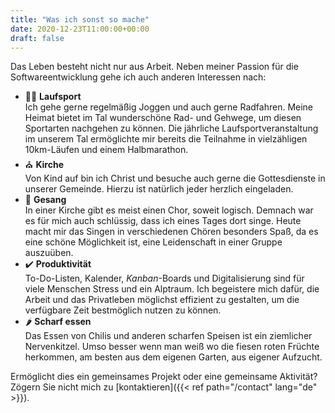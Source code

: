 ```yaml
---
title: "Was ich sonst so mache"
date: 2020-12-23T11:00:00+00:00
draft: false
---
```


Das Leben besteht nicht nur aus Arbeit. Neben meiner Passion für die Softwareentwicklung gehe ich auch anderen Interessen nach:

- 🏃‍♂️ **Laufsport**  
  Ich gehe gerne regelmäßig Joggen und auch gerne Radfahren. Meine Heimat bietet im Tal wunderschöne Rad- und Gehwege, um diesen Sportarten nachgehen zu können. Die jährliche Laufsportveranstaltung im unserem Tal ermöglichte mir bereits die Teilnahme in vielzähligen 10km-Läufen und einem Halbmarathon.
- ⛪ **Kirche**  
  Von Kind auf bin ich Christ und besuche auch gerne die Gottesdienste in unserer Gemeinde. Hierzu ist natürlich jeder herzlich eingeladen.
- 🎼 **Gesang**  
  In einer Kirche gibt es meist einen Chor, soweit logisch. Demnach war es für mich auch schlüssig, dass ich eines Tages dort singe. Heute macht mir das Singen in verschiedenen Chören besonders Spaß, da es eine schöne Möglichkeit ist, eine Leidenschaft in einer Gruppe auszuüben.
- ✔️ **Produktivität**  
  To-Do-Listen, Kalender, _Kanban_-Boards und Digitalisierung sind für viele Menschen Stress und ein Alptraum. Ich begeistere mich dafür, die Arbeit und das Privatleben möglichst effizient zu gestalten, um die verfügbare Zeit bestmöglich nutzen zu können.
- 🌶️ **Scharf essen**  
  Das Essen von Chilis und anderen scharfen Speisen ist ein ziemlicher Nervenkitzel. Umso besser wenn man weiß wo die fiesen roten Früchte herkommen, am besten aus dem eigenen Garten, aus eigener Aufzucht.

Ermöglicht dies ein gemeinsames Projekt oder eine gemeinsame Aktivität? Zögern Sie nicht mich zu [kontaktieren]({{< ref path="/contact" lang="de" >}}).
